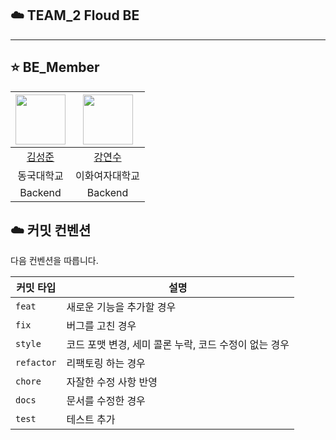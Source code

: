 ## ☁️ TEAM_2 Floud BE

---
## ⭐️ BE_Member

| <img src="https://avatars.githubusercontent.com/u/89504367?v=4" width="80"> | <img src="https://avatars.githubusercontent.com/Kang1221" width="80"> |
|:---------------------------------------------------------------------------:|:------------------------------------------------------------------------:|
|                    [김성준](https://github.com/SeongJoon-K)                    |                    [강연수](https://github.com/Kang1221)                    |
|                                    동국대학교                                    |                                 이화여자대학교                                  |
|                                   Backend                                   |                                 Backend                                  |


## ☁️ 커밋 컨벤션

다음 컨벤션을 따릅니다.

| 커밋 타입 | 설명                               |
|-----------|----------------------------------|
| `feat`    | 새로운 기능을 추가할 경우                   |
| `fix`     | 버그를 고친 경우                        |
| `style`   | 코드 포맷 변경, 세미 콜론 누락, 코드 수정이 없는 경우 |
| `refactor`| 리팩토링 하는 경우                       |
| `chore`   | 자잘한 수정 사항 반영                     |
| `docs`    | 문서를 수정한 경우                       |
| `test`    | 테스트 추가                           |
